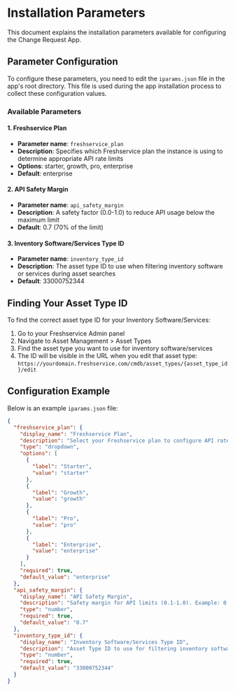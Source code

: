 # Installation Parameters

This document explains the installation parameters available for configuring the Change Request App.

## Parameter Configuration

To configure these parameters, you need to edit the `iparams.json` file in the app's root directory. This file is used during the app installation process to collect these configuration values.

### Available Parameters

#### 1. Freshservice Plan
- **Parameter name**: `freshservice_plan`
- **Description**: Specifies which Freshservice plan the instance is using to determine appropriate API rate limits
- **Options**: starter, growth, pro, enterprise
- **Default**: enterprise

#### 2. API Safety Margin
- **Parameter name**: `api_safety_margin`
- **Description**: A safety factor (0.0-1.0) to reduce API usage below the maximum limit
- **Default**: 0.7 (70% of the limit)

#### 3. Inventory Software/Services Type ID
- **Parameter name**: `inventory_type_id`
- **Description**: The asset type ID to use when filtering inventory software or services during asset searches
- **Default**: 33000752344

## Finding Your Asset Type ID

To find the correct asset type ID for your Inventory Software/Services:

1. Go to your Freshservice Admin panel
2. Navigate to Asset Management > Asset Types
3. Find the asset type you want to use for inventory software/services
4. The ID will be visible in the URL when you edit that asset type:
   `https://yourdomain.freshservice.com/cmdb/asset_types/{asset_type_id}/edit`

## Configuration Example

Below is an example `iparams.json` file:

```json
{
  "freshservice_plan": {
    "display_name": "Freshservice Plan",
    "description": "Select your Freshservice plan to configure API rate limits",
    "type": "dropdown",
    "options": [
      {
        "label": "Starter",
        "value": "starter"
      },
      {
        "label": "Growth",
        "value": "growth"
      },
      {
        "label": "Pro",
        "value": "pro"
      },
      {
        "label": "Enterprise",
        "value": "enterprise"
      }
    ],
    "required": true,
    "default_value": "enterprise"
  },
  "api_safety_margin": {
    "display_name": "API Safety Margin",
    "description": "Safety margin for API limits (0.1-1.0). Example: 0.7 means 70% of rate limits",
    "type": "number",
    "required": true,
    "default_value": "0.7"
  },
  "inventory_type_id": {
    "display_name": "Inventory Software/Services Type ID",
    "description": "Asset Type ID to use for filtering inventory software or services",
    "type": "number",
    "required": true,
    "default_value": "33000752344"
  }
}
``` 